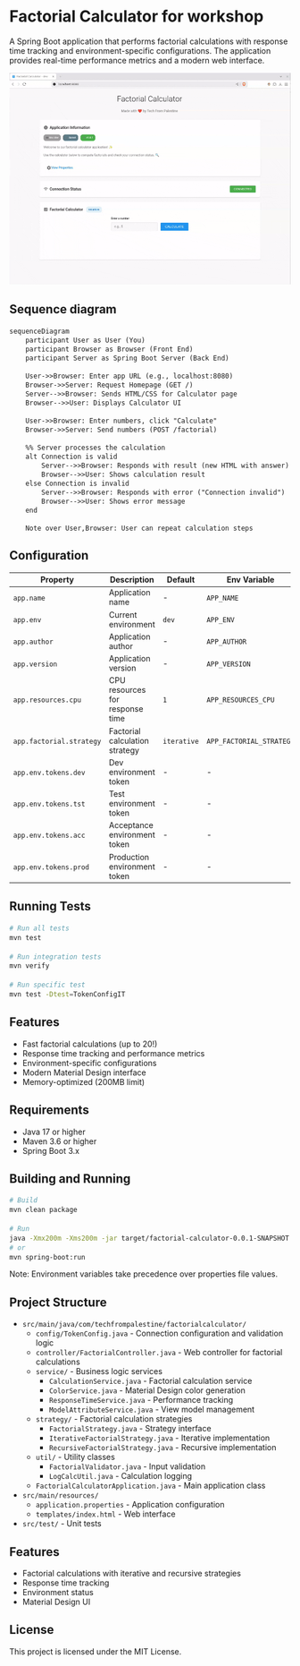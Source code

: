 # Factorial Calculator for workshop

A Spring Boot application that performs factorial calculations with response time tracking and environment-specific configurations. The application provides real-time performance metrics and a modern web interface.

![main_gif](./docs/gif/main.gif)

## Sequence diagram
```mermaid
sequenceDiagram
    participant User as User (You)
    participant Browser as Browser (Front End)
    participant Server as Spring Boot Server (Back End)
    
    User->>Browser: Enter app URL (e.g., localhost:8080)
    Browser->>Server: Request Homepage (GET /)
    Server-->>Browser: Sends HTML/CSS for Calculator page
    Browser-->>User: Displays Calculator UI

    User->>Browser: Enter numbers, click "Calculate"
    Browser->>Server: Send numbers (POST /factorial)

    %% Server processes the calculation
    alt Connection is valid
        Server-->>Browser: Responds with result (new HTML with answer)
        Browser-->>User: Shows calculation result
    else Connection is invalid
        Server-->>Browser: Responds with error ("Connection invalid")
        Browser-->>User: Shows error message
    end

    Note over User,Browser: User can repeat calculation steps
```


## Configuration

| Property | Description | Default | Env Variable | Example |
|----------|-------------|---------|--------------|---------|
| `app.name` | Application name | - | `APP_NAME` | `Factorial Calculator` |
| `app.env` | Current environment | `dev` | `APP_ENV` | `dev`, `tst`, `acc`, `prod` |
| `app.author` | Application author | - | `APP_AUTHOR` | `John Doe` |
| `app.version` | Application version | - | `APP_VERSION` | `1.0.0` |
| `app.resources.cpu` | CPU resources for response time | `1` | `APP_RESOURCES_CPU` | `2`, `4`, `8` |
| `app.factorial.strategy` | Factorial calculation strategy | `iterative` | `APP_FACTORIAL_STRATEGY` | `iterative`, `recursive` |
| `app.env.tokens.dev` | Dev environment token | - | - | `dev-token-123` |
| `app.env.tokens.tst` | Test environment token | - | - | `test-token-456` |
| `app.env.tokens.acc` | Acceptance environment token | - | - | `acc-token-789` |
| `app.env.tokens.prod` | Production environment token | - | - | `prod-token-012` |


## Running Tests

```bash
# Run all tests
mvn test

# Run integration tests
mvn verify

# Run specific test
mvn test -Dtest=TokenConfigIT
```

## Features

- Fast factorial calculations (up to 20!)
- Response time tracking and performance metrics
- Environment-specific configurations
- Modern Material Design interface
- Memory-optimized (200MB limit)

## Requirements

- Java 17 or higher
- Maven 3.6 or higher
- Spring Boot 3.x

## Building and Running

```bash
# Build
mvn clean package

# Run
java -Xmx200m -Xms200m -jar target/factorial-calculator-0.0.1-SNAPSHOT.jar
# or
mvn spring-boot:run
```

Note: Environment variables take precedence over properties file values.

## Project Structure

- `src/main/java/com/techfrompalestine/factorialcalculator/`
  - `config/TokenConfig.java` - Connection configuration and validation logic
  - `controller/FactorialController.java` - Web controller for factorial calculations
  - `service/` - Business logic services
    - `CalculationService.java` - Factorial calculation service
    - `ColorService.java` - Material Design color generation
    - `ResponseTimeService.java` - Performance tracking
    - `ModelAttributeService.java` - View model management
  - `strategy/` - Factorial calculation strategies
    - `FactorialStrategy.java` - Strategy interface
    - `IterativeFactorialStrategy.java` - Iterative implementation
    - `RecursiveFactorialStrategy.java` - Recursive implementation
  - `util/` - Utility classes
    - `FactorialValidator.java` - Input validation
    - `LogCalcUtil.java` - Calculation logging
  - `FactorialCalculatorApplication.java` - Main application class
- `src/main/resources/`
  - `application.properties` - Application configuration
  - `templates/index.html` - Web interface
- `src/test/` - Unit tests

## Features

- Factorial calculations with iterative and recursive strategies
- Response time tracking
- Environment status
- Material Design UI

## License

This project is licensed under the MIT License. 